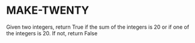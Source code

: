 # MAKE-TWENTY
Given two integers, return True if the sum of the integers is 20 or if one of the integers is 20. If not, return False
